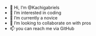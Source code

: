 - 👋 Hi, I’m @Kachigabriels
- 👀 I’m interested in coding
- 🌱 I’m currently a novice
- 💞️ I’m looking to collaborate on with pros 
- 📫 you can reach me via GitHub

<!---
Kachigabriels/Kachigabriels is a ✨ special ✨ repository because its `README.md` (this file) appears on your GitHub profile.
You can click the Preview link to take a look at your changes.
--->
